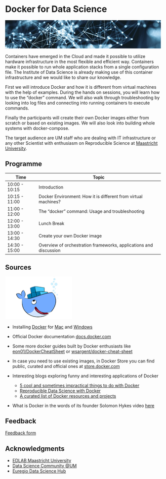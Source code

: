 # Docker for Data Science

![](img/ids-net.png)

Containers have emerged in the Cloud and made it possible to utilize hardware infrastructure in the most flexible and efficient way. Containers make it possible to run whole application stacks from a single configuration file. The Institute of Data Science is already making use of this container infrastructure and we would like to share our knowledge.

First we will introduce Docker and how it is different from virtual machines with the help of examples. During the hands on sessions, you will learn how to use the “docker” command. We will also walk through troubleshooting by looking into log files and connecting into running containers to execute commands.

Finally the participants will create their own Docker images either from scratch or based on existing images. We will also look into building whole systems with docker-compose.

The target audience are UM staff who are dealing with IT infrastructure or any other Scientist with enthusiasm on Reproducible Science at [Maastricht University](https://www.maastrichtuniversity.nl/).

## Programme

| Time| Topic |
|--|--|
| 10:00 - 10:15| Introduction |
| 10:15 - 11:00| Docker Environment: How it is different from virtual machines?|
| 11:00 - 12:00| The “docker” command: Usage and troubleshooting|
| 12:00 - 13:00| Lunch Break|
| 13:00 - 14:30| Create your own Docker image|
| 14:30 - 15:00| Overview of orchestration frameworks, applications and discussion|

## Sources

![](img/docker.png)

- Installing [Docker](https://www.docker.com/) for [Mac](https://docs.docker.com/docker-for-mac/install/) and [Windows](https://docs.docker.com/docker-for-windows/install/download-docker-for-windows)

- Official Docker documentation [docs.docker.com](https://docs.docker.com/)

- Some more docker guides built by Docker enthusiasts like [eon01/DockerCheatSheet](https://github.com/eon01/DockerCheatSheet) or [wsargent/docker-cheat-sheet](https://github.com/wsargent/docker-cheat-sheet)

- In case you need to use existing images, in Docker Store you can find public, curated and official ones at [store.docker.com](https://store.docker.com/)

- Interesting blogs exploring funny and interesting applications of Docker
    - [5 cool and sometimes impractical things to do with Docker](https://blog.ssdnodes.com/blog/5-cool-and-sometimes-impractical-things-to-do-with-docker/)
    - [Reproducible Data Science with Docker](https://www.analyticsvidhya.com/blog/2017/11/reproducible-data-science-docker-for-data-science/)
    - [A curated list of Docker resources and projects](https://github.com/veggiemonk/awesome-docker)

- What is Docker in the words of its founder Solomon Hykes video [here](https://www.youtube.com/watch?v=3N3n9FzebAA)

## Feedback
[Feedback form](https://goo.gl/forms/Ymp9r6yPNZvB74xU2)

## Acknowledgments

- [EDLAB Maastricht University](https://edlab.nl/)
- [Data Science Community @UM](https://www.maastrichtuniversity.nl/research/data-science-um/datascience-community)
- [Euregio Data Science Hub](https://arnoan.github.io/eu-dash/)
